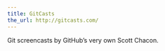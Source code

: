 ```yaml
---
title: GitCasts
the_url: http://gitcasts.com/
---
```


Git screencasts by GitHub’s very own Scott Chacon.
